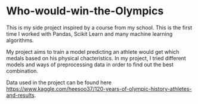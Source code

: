 # Who-would-win-the-Olympics

This is my side project inspired by a course from my school. This is the first time I worked with Pandas, Scikit Learn and many machine learning algorithms.

My project aims to train a model predicting an athlete would get which medals based on his physical chacteristics.
In my project, I tried different models and ways of preprocessing data in order to find out the best combination.


Data used in the project can be found here https://www.kaggle.com/heesoo37/120-years-of-olympic-history-athletes-and-results.
